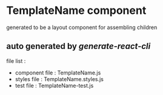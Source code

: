 # TemplateName component

generated to be a layout component for assembling children

## auto generated by *generate-react-cli*

file list : 
- component file : TemplateName.js
- styles file : TemplateName.styles.js
- test file : TemplateName-test.js
